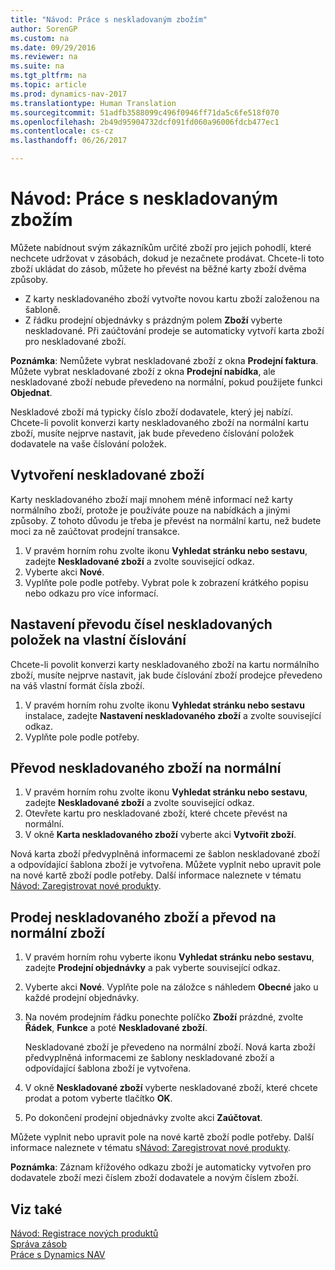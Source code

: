 ```yaml
---
title: "Návod: Práce s neskladovaným zbožím"
author: SorenGP
ms.custom: na
ms.date: 09/29/2016
ms.reviewer: na
ms.suite: na
ms.tgt_pltfrm: na
ms.topic: article
ms.prod: dynamics-nav-2017
ms.translationtype: Human Translation
ms.sourcegitcommit: 51adfb3588099c496f0946ff71da5c6fe518f070
ms.openlocfilehash: 2b49d95904732dcf091fd060a96006fdcb477ec1
ms.contentlocale: cs-cz
ms.lasthandoff: 06/26/2017

---
```


# Návod: Práce s neskladovaným zbožím
Můžete nabídnout svým zákazníkům určité zboží pro jejich pohodlí, které nechcete udržovat v zásobách, dokud je nezačnete prodávat. Chcete-li toto zboží ukládat do zásob, můžete ho převést na běžné karty zboží dvěma způsoby.

- Z karty neskladovaného zboží vytvořte novou kartu zboží založenou na šabloně.
- Z řádku prodejní objednávky s prázdným polem **Zboží** vyberte neskladované. Při zaúčtování prodeje se automaticky vytvoří karta zboží pro neskladované zboží.

**Poznámka**: Nemůžete vybrat neskladované zboží z okna **Prodejní faktura**. Můžete vybrat neskladované zboží z okna **Prodejní nabídka**, ale neskladované zboží nebude převedeno na normální, pokud použijete funkci **Objednat**.

Neskladové zboží má typicky číslo zboží dodavatele, který jej nabízí. Chcete-li povolit konverzi karty neskladovaného zboží na normální kartu zboží, musíte nejprve nastavit, jak bude převedeno číslování položek dodavatele na vaše číslování položek.   

## Vytvoření neskladované zboží
Karty neskladovaného zboží mají mnohem méně informací než karty normálního zboží, protože je používáte pouze na nabídkách a jinými způsoby. Z tohoto důvodu je třeba je převést na normální kartu, než budete moci za ně zaúčtovat prodejní transakce.

1. V pravém horním rohu zvolte ikonu **Vyhledat stránku nebo sestavu**, zadejte **Neskladované zboží** a zvolte související odkaz.
2. Vyberte akci **Nové**.
2. Vyplňte pole podle potřeby. Vybrat pole k zobrazení krátkého popisu nebo odkazu pro více informací.

## Nastavení převodu čísel neskladovaných položek na vlastní číslování  
Chcete-li povolit konverzi karty neskladovaného zboží na kartu normálního zboží, musíte nejprve nastavit, jak bude číslování zboží prodejce převedeno na váš vlastní formát čísla zboží.

1. V pravém horním rohu zvolte ikonu **Vyhledat stránku nebo sestavu** instalace, zadejte **Nastavení neskladovaného zboží** a zvolte související odkaz.
2. Vyplňte pole podle potřeby.

## Převod neskladovaného zboží na normální
1. V pravém horním rohu zvolte ikonu **Vyhledat stránku nebo sestavu**, zadejte **Neskladované zboží** a zvolte související odkaz.
2. Otevřete kartu pro neskladované zboží, které chcete převést na normální.
3. V okně **Karta neskladovaného zboží** vyberte akci **Vytvořit zboží**.

Nová karta zboží předvyplněná informacemi ze šablon neskladované zboží a odpovídající šablona zboží je vytvořena. Můžete vyplnit nebo upravit pole na nové kartě zboží podle potřeby. Další informace naleznete v tématu [Návod: Zaregistrovat nové produkty](inventory-how-register-new-products.md).

## Prodej neskladovaného zboží a převod na normální zboží
1. V pravém horním rohu vyberte ikonu **Vyhledat stránku nebo sestavu**, zadejte **Prodejní objednávky** a pak vyberte související odkaz.
2. Vyberte akci **Nové**. Vyplňte pole na záložce s náhledem **Obecné** jako u každé prodejní objednávky.
3. Na novém prodejním řádku ponechte políčko **Zboží** prázdné, zvolte **Řádek**, **Funkce** a poté **Neskladované zboží**.

    Neskladované zboží je převedeno na normální zboží. Nová karta zboží předvyplněná informacemi ze šablony neskladované zboží a odpovídající šablona zboží je vytvořena.
4. V okně **Neskladované zboží** vyberte neskladované zboží, které chcete prodat a potom vyberte tlačítko **OK**.
5. Po dokončení prodejní objednávky zvolte akci **Zaúčtovat**.

Můžete vyplnit nebo upravit pole na nové kartě zboží podle potřeby. Další informace naleznete v tématu s[Návod: Zaregistrovat nové produkty](inventory-how-register-new-products.md).

**Poznámka**: Záznam křížového odkazu zboží je automaticky vytvořen pro dodavatele zboží mezi číslem zboží dodavatele a novým číslem zboží.

## Viz také
[Návod: Registrace nových produktů](inventory-how-register-new-products.md)  
[Správa zásob](inventory-manage-inventory.md)  
[Práce s Dynamics NAV](ui-work-product.md)

